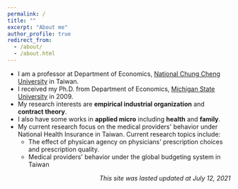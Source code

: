 ```yaml
---
permalink: /
title: ""
excerpt: "About me"
author_profile: true
redirect_from:
  - /about/
  - /about.html
---
```


* I am a professor at Department of Economics, [National Chung Cheng University](http://econ.ccu.edu.tw) in Taiwan.
* I received my Ph.D. from Department of Economics, [Michigan State University](http://econ.msu.edu) in 2009.
* My research interests are **empirical industrial organization** and **contract theory**. 
* I also have some works in **applied micro** including **health** and **family**.
* My current research focus on the medical providers' behavior under National Health Insurance in Taiwan. Current research topics include:
  * The effect of physican agency on physicians' prescription choices and prescription quality. 
  * Medical providers' behavior under the global budgeting system in Taiwan


<div style="text-align:right"> <em>This site was lasted updated at July 12, 2021</em>

